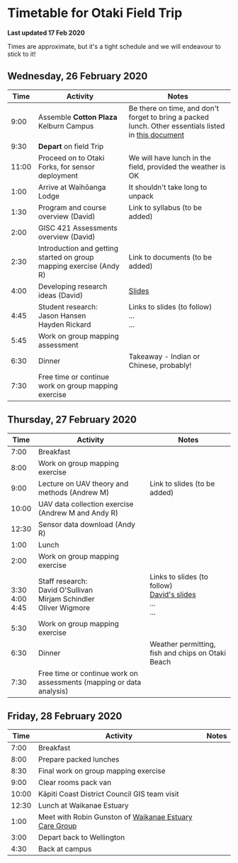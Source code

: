 # Timetable for Otaki Field Trip
**Last updated 17 Feb 2020**

Times are approximate, but it's a tight schedule and we will endeavour to stick to it!

## Wednesday, 26 February 2020
Time | Activity | Notes
--- | --- | ---
9:00 | Assemble **Cotton Plaza** Kelburn Campus | Be there on time, and don't forget to bring a packed lunch. Other essentials listed in [this document](overview-and-requirements.md)
9:30 | **Depart** on field Trip |
11:00 | Proceed on to Otaki Forks, for sensor deployment | We will have lunch in the field, provided the weather is OK
1:00 | Arrive at Waihōanga Lodge | It shouldn't take long to unpack
1:30 | Program and course overview (David) | Link to syllabus (to be added)
2:00 | GISC 421 Assessments overview (David)
2:30 | Introduction and getting started on group mapping exercise (Andy R) | Link to documents (to be added)
4:00 | Developing research ideas (David) | [Slides](https://southosullivan.com/gisc421/ComingUpWithAResearchTopic/#/)
4:45 | Student research:<br />Jason Hansen<br /> Hayden Rickard | Links to slides (to follow)<br />...<br />...
5:45 | Work on group mapping assessment
6:30 | Dinner | Takeaway - Indian or Chinese, probably!
7:30 | Free time or continue work on group mapping exercise

## Thursday, 27 February 2020
Time | Activity | Notes
--- | --- | ---
7:00 | Breakfast
8:00 | Work on group mapping exercise
9:00 | Lecture on UAV theory and methods (Andrew M) | Link to slides (to be added)
10:00 | UAV data collection exercise (Andrew M and Andy R)
12:30 | Sensor data download (Andy R)
1:00 | Lunch
2:00 | Work on group mapping exercise
<br />3:30<br />4:00<br />4:45 | Staff research:<br />David O'Sullivan<br />Mirjam Schindler<br /> Oliver Wigmore | Links to slides (to follow)<br />[David's slides](https://southosullivan.com/gisc421/DavidsResearch/#/)<br />...<br />...
5:30 | Work on group mapping exercise
6:30 | Dinner | Weather permitting, fish and chips on Otaki Beach
7:30 | Free time or continue work on assessments (mapping or data analysis)

## Friday, 28 February 2020
Time | Activity | Notes
--- | --- | ---
7:00 | Breakfast
8:00 | Prepare packed lunches
8:30 | Final work on group mapping exercise
9:00 | Clear rooms pack van
10:00 | Kāpiti Coast District Council GIS team visit
12:30 | Lunch at Waikanae Estuary
1:00 | Meet with Robin Gunston of [Waikanae Estuary Care Group](https://www.naturespace.org.nz/groups/waikanae-estuary-care-group-inc)
3:00 | Depart back to Wellington
4:30 | Back at campus
